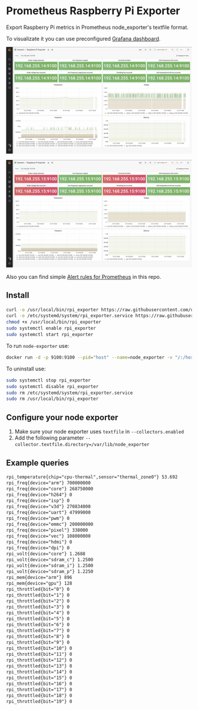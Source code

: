 # Prometheus Raspberry Pi Exporter

Export Raspberry Pi metrics in Prometheus node_exporter's textfile format.

To visualizate it you can use preconfigured [Grafana dashboard](./grafana_dashboard.json).

![image](./grafana_dashboard-1.jpg)

![image](./grafana_dashboard-2.jpg)

Also you can find simple [Alert rules for Prometheus](./alert_rules.yml) in this repo.

## Install

```bash
curl -o /usr/local/bin/rpi_exporter https://raw.githubusercontent.com/urpylka/prometheus-raspberry-exporter/master/rpi_exporter
curl -o /etc/systemd/system/rpi_exporter.service https://raw.githubusercontent.com/urpylka/prometheus-raspberry-exporter/master/rpi_exporter.service
chmod +x /usr/local/bin/rpi_exporter
sudo systemctl enable rpi_exporter
sudo systemctl start rpi_exporter
```

To run `node-exporter` use:

```bash
docker run -d -p 9100:9100 --pid="host" --name=node_exporter -v "/:/host:ro,rslave" --restart=unless-stopped prom/node-exporter --path.rootfs=/host --collector.textfile.directory=/host/var/lib/node_exporter/textfile_collector
```

To uninstall use:

```bash
sudo systemctl stop rpi_exporter
sudo systemctl disable rpi_exporter
sudo rm /etc/systemd/system/rpi_exporter.service
sudo rm /usr/local/bin/rpi_exporter
```

## Configure your node exporter

1. Make sure your node exporter uses `textfile` in `--collectors.enabled`
2. Add the following parameter `--collector.textfile.directory=/var/lib/node_exporter`

## Example queries

```prom
rpi_temperature{chip="cpu-thermal",sensor="thermal_zone0"} 53.692
rpi_freq{device="arm"} 700000000
rpi_freq{device="core"} 268750000
rpi_freq{device="h264"} 0
rpi_freq{device="isp"} 0
rpi_freq{device="v3d"} 270834000
rpi_freq{device="uart"} 47999000
rpi_freq{device="pwm"} 0
rpi_freq{device="emmc"} 200000000
rpi_freq{device="pixel"} 338000
rpi_freq{device="vec"} 108000000
rpi_freq{device="hdmi"} 0
rpi_freq{device="dpi"} 0
rpi_volt{device="core"} 1.2688
rpi_volt{device="sdram_c"} 1.2500
rpi_volt{device="sdram_i"} 1.2500
rpi_volt{device="sdram_p"} 1.2250
rpi_mem{device="arm"} 896
rpi_mem{device="gpu"} 128
rpi_throttled{bit="0"} 0
rpi_throttled{bit="1"} 0
rpi_throttled{bit="2"} 0
rpi_throttled{bit="3"} 0
rpi_throttled{bit="4"} 0
rpi_throttled{bit="5"} 0
rpi_throttled{bit="6"} 0
rpi_throttled{bit="7"} 0
rpi_throttled{bit="8"} 0
rpi_throttled{bit="9"} 0
rpi_throttled{bit="10"} 0
rpi_throttled{bit="11"} 0
rpi_throttled{bit="12"} 0
rpi_throttled{bit="13"} 0
rpi_throttled{bit="14"} 0
rpi_throttled{bit="15"} 0
rpi_throttled{bit="16"} 0
rpi_throttled{bit="17"} 0
rpi_throttled{bit="18"} 0
rpi_throttled{bit="19"} 0
```
